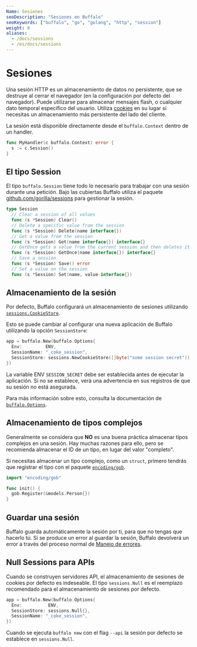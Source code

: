 ```yaml
---
Name: Sesiones
seoDescription: "Sesiones en Buffalo"
seoKeywords: ["buffalo", "go", "golang", "http", "session"]
weight: 8
aliases:
  - /docs/sessions
  - /es/docs/sessions
---
```


# Sesiones

Una sesión HTTP es un almacenamiento de datos no persistente, que se destruye al cerrar el navegador (en la configuración por defecto del navegador). Puede utilizarse para almacenar mensajes flash, o cualquier dato temporal específico del usuario. Utiliza [cookies](/es/documentación/request_handling/cookies) en su lugar si necesitas un almacenamiento más persistente del lado del cliente.

La sesión está disponible directamente desde el `buffalo.Context` dentro de un handler.

```go
func MyHandler(c buffalo.Context) error {
  s := c.Session()
}
```

## El tipo Session

El tipo `buffalo.Session` tiene todo lo necesario para trabajar con una sesión durante una petición. Bajo las cubiertas Buffalo utiliza el paquete [github.com/gorilla/sessions](http://www.gorillatoolkit.org/pkg/sessions) para gestionar la sesión.

```go
type Session
  // Clear a session of all values
  func (s *Session) Clear()
  // Delete a specific value from the session
  func (s *Session) Delete(name interface{})
  // Get a value from the session
  func (s *Session) Get(name interface{}) interface{}
  // GetOnce gets a value from the current session and then deletes it.
  func (s *Session) GetOnce(name interface{}) interface{}
  // Save a session
  func (s *Session) Save() error
  // Set a value on the session
  func (s *Session) Set(name, value interface{})
```



## Almacenamiento de la sesión

Por defecto, Buffalo configurará un almacenamiento de sesiones utilizando [`sessions.CookieStore`](http://www.gorillatoolkit.org/pkg/sessions#CookieStore).

Esto se puede cambiar al configurar una nueva aplicación de Buffalo utilizando la opción `SessionStore`:

```go
app = buffalo.New(buffalo.Options{
  Env:         ENV,
  SessionName: "_coke_session",
  SessionStore: sessions.NewCookieStore([]byte("some session secret")),
})
```

La variable ENV `SESSION_SECRET` debe ser establecida antes de ejecutar la aplicación. Si no se establece, verá una advertencia en sus registros de que su sesión no está asegurada.

Para más información sobre esto, consulta la documentación de [`buffalo.Options`](https://godoc.org/github.com/gobuffalo/buffalo#Options).





## Almacenamiento de tipos complejos

Generalmente se considera que **NO** es una buena práctica almacenar tipos complejos en una sesión. Hay muchas razones para ello, pero se recomienda almacenar el ID de un tipo, en lugar del valor "completo".

Si necesitas almacenar un tipo complejo, como un `struct`, primero tendrás que registrar el tipo con el paquete [`encoding/gob`](https://golang.org/pkg/encoding/gob/).

```go
import "encoding/gob"

func init() {
  gob.Register(&models.Person{})
}
```

## Guardar una sesión

Buffalo guarda automáticamente la sesión por ti, para que no tengas que hacerlo tú. Si se produce un error al guardar la sesión, Buffalo devolverá un error a través del proceso normal de [Manejo de errores](/es/documentation/request_handling/errors).


## Null Sessions para APIs

Cuando se construyen servidores API, el almacenamiento de sesiones de cookies por defecto es indeseable. El tipo `sessions.Null` es el reemplazo recomendado para el almacenamiento de sesiones por defecto.

```go
app = buffalo.New(buffalo.Options{
  Env:          ENV,
  SessionStore: sessions.Null{},
  SessionName: "_coke_session",
})
```

Cuando se ejecuta `buffalo new` con el flag `--api` la sesión por defecto se establece en `sessions.Null`.

